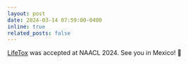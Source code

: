 ```yaml
---
layout: post
date: 2024-03-14 07:59:00-0400
inline: true
related_posts: false
---
```


[LifeTox](https://arxiv.org/pdf/2311.09585v2.pdf) was accepted at NAACL 2024. See you in Mexico! 🌮
